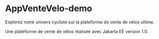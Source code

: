 # AppVenteVelo-demo
Explorez notre univers cycliste sur la plateforme de vente de vélos ultime.

Une plateforme de vente de vélos réalisée avec Jakarta EE version 1.0.
